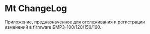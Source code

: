 # Mt ChangeLog

Приложение, предназначенное для отслеживания и регистрации изменений в firmware БМРЗ-100/120/150/160. 
